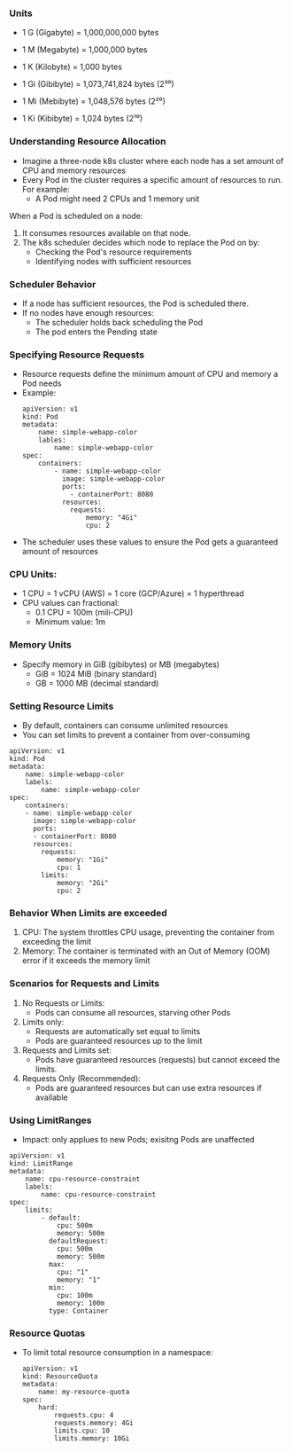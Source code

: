 ### Units
- 1 G (Gigabyte) = 1,000,000,000 bytes
- 1 M (Megabyte) = 1,000,000 bytes
- 1 K (Kilobyte) = 1,000 bytes

- 1 Gi (Gibibyte) = 1,073,741,824 bytes (2³⁰)
- 1 Mi (Mebibyte) = 1,048,576 bytes (2²⁰)
- 1 Ki (Kibibyte) = 1,024 bytes (2¹⁰)



### Understanding Resource Allocation

- Imagine a three-node k8s cluster where each node has a set amount of CPU and memory resources
- Every Pod in the cluster requires a specific amount of resources to run. For example:
  - A Pod might need 2 CPUs and 1 memory unit

When a Pod is scheduled on a node:

1. It consumes resources available on that node.
2. The k8s scheduler decides which node to replace the Pod on by:
   - Checking the Pod's resource requirements
   - Identifying nodes with sufficient resources

### Scheduler Behavior

- If a node has sufficient resources, the Pod is scheduled there.
- If no nodes have enough resources:
  - The scheduler holds back scheduling the Pod
  - The pod enters the Pending state

### Specifying Resource Requests

- Resource requests define the minimum amount of CPU and memory a Pod needs
- Example:
  ```
  apiVersion: v1
  kind: Pod
  metadata:
      name: simple-webapp-color
      lables:
          name: simple-webapp-color
  spec:
      containers:
          - name: simple-webapp-color
            image: simple-webapp-color
            ports:
              - containerPort: 8080
            resources:
              requests:
                  memory: "4Gi"
                  cpu: 2
  ```
- The scheduler uses these values to ensure the Pod gets a guaranteed amount of resources

### CPU Units:

- 1 CPU = 1 vCPU (AWS) = 1 core (GCP/Azure) = 1 hyperthread
- CPU values can fractional:
  - 0.1 CPU = 100m (mili-CPU)
  - Minimum value: 1m

### Memory Units

- Specify memory in GiB (gibibytes) or MB (megabytes)
  - GiB = 1024 MiB (binary standard)
  - GB = 1000 MB (decimal standard)

### Setting Resource Limits

- By default, containers can consume unlimited resources
- You can set limits to prevent a container from over-consuming

```
apiVersion: v1
kind: Pod
metadata:
    name: simple-webapp-color
    labels:
        name: simple-webapp-color
spec:
    containers:
    - name: simple-webapp-color
      image: simple-webapp-color
      ports:
      - containerPort: 8080
      resources:
        requests:
            memory: "1Gi"
            cpu: 1
        limits:
            memory: "2Gi"
            cpu: 2
```

### Behavior When Limits are exceeded

1. CPU: The system throttles CPU usage, preventing the container from exceeding the limit
2. Memory: The container is terminated with an Out of Memory (OOM) error if it exceeds the memory limit

### Scenarios for Requests and Limits

1. No Requests or Limits:
   - Pods can consume all resources, starving other Pods
2. Limits only:
   - Requests are automatically set equal to limits
   - Pods are guaranteed resources up to the limit
3. Requests and Limits set:
   - Pods have guaranteed resources (requests) but cannot exceed the limits.
4. Requests Only (Recommended):
   - Pods are guaranteed resources but can use extra resources if available

### Using LimitRanges

- Impact: only applues to new Pods; exisitng Pods are unaffected

```
apiVersion: v1
kind: LimitRange
metadata:
    name: cpu-resource-constraint
    labels:
        name: cpu-resource-constraint
spec:
    limits:
        - default:
            cpu: 500m
            memory: 500m
          defaultRequest:
            cpu: 500m
            memory: 500m
          max:
            cpu: "1"
            memory: "1"
          min:
            cpu: 100m
            memory: 100m
          type: Container
```

### Resource Quotas

- To limit total resource consumption in a namespace:
  ```
  apiVersion: v1
  kind: ResourceQuota
  metadata:
      name: my-resource-quota
  spec:
      hard:
          requests.cpu: 4
          requests.memory: 4Gi
          limits.cpu: 10
          limits.memory: 10Gi
  ```
